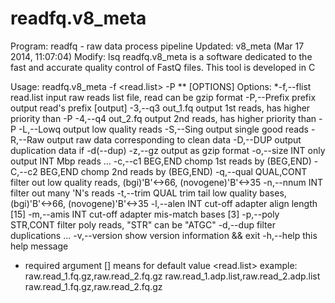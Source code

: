 readfq.v8_meta
====
Program: readfq - raw data process pipeline
Updated: v8_meta (Mar 17 2014, 11:07:04)
Modify: lsq
readfq.v8_meta is a software dedicated to the fast and accurate quality control of FastQ files. This tool is developed in C 

Usage: readfq.v8_meta -f <read.list> -P ** [OPTIONS]
Options:
  *-f,--flist read.list   input raw reads list file, read can be gzip format
   -P,--Prefix prefix     output read's prefix [output]
   -3,--q3 out_1.fq       output 1st reads, has higher priority than -P
   -4,--q4 out_2.fq       output 2nd reads, has higher priority than -P
   -L,--Lowq              output low quality reads
   -S,--Sing              output single good reads
   -R,--Raw               output raw data corresponding to clean data
   -D,--DUP               output duplication data if -d(--dup)
   -z,--gz                output as gzip format
   -o,--size INT          only output INT Mbp reads
   ...
   -c,--c1 BEG,END        chomp 1st reads by (BEG,END)
   -C,--c2 BEG,END        chomp 2nd reads by (BEG,END)
   -q,--qual QUAL,CONT    filter out low quality reads, (bgi)'B'<->66, (novogene)'B'<->35
   -n,--nnum INT          filter out many 'N's reads
   -t,--trim QUAL         trim tail low quality bases, (bgi)'B'<->66, (novogene)'B'<->35
   -l,--alen INT          cut-off adapter align length [15]
   -m,--amis INT          cut-off adapter mis-match bases [3]
   -p,--poly STR,CONT     filter poly reads, "STR" can be "ATGC"
   -d,--dup               filter duplications
   ...
   -v,--version           show version information && exit
   -h,--help              this help message

*  required argument
[] means for default value
<read.list> example:
  raw.read_1.fq.gz,raw.read_2.fq.gz raw.read_1.adp.list,raw.read_2.adp.list
  raw.read_1.fq.gz,raw.read_2.fq.gz
